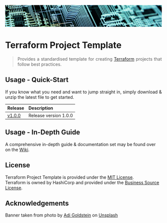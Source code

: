 <div align="center">
    <img src="https://github.com/benweston/terraform-project-template/blob/main/img/banner-image.png" alt="Server Racks" width="900" height="70" />
</div>

# Terraform Project Template

<div align="justify">

> Provides a standardised template for creating [Terraform](https://www.terraform.io/) projects that follow best practices.   

</div>

## Usage - Quick-Start

<div align="justify">

If you know what you need and want to jump straight in, simply download & unzip the latest file to get started.   

</div>

<div align="left">

| Release | Description |
| :----- | :----- |
| [v1.0.0](https://github.com/benweston/terraform-project-template/releases) | Release version 1.0.0 |

</div>

## Usage - In-Depth Guide

<div align="left">

A comprehensive in-depth guide & documentation set may be found over on the [Wiki](https://github.com/benweston/terraform-project-template/wiki).   

</div>

## License

<div align="left">

Terraform Project Template is provided under the [MIT License](https://github.com/benweston/terraform-project-template/blob/main/LICENSE).   
Terraform is owned by HashiCorp and provided under the [Business Source License](https://www.hashicorp.com/bsl).   

</div>

## Acknowledgements

<div align="left">
    Banner taken from photo by <a href="https://unsplash.com/@adigold1?utm_content=creditCopyText&utm_medium=referral&utm_source=unsplash">Adi Goldstein</a> on
    <a href="https://unsplash.com/photos/teal-led-panel-EUsVwEOsblE?utm_content=creditCopyText&utm_medium=referral&utm_source=unsplash">Unsplash</a>
</div>
